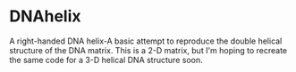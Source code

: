 # DNAhelix
A right-handed DNA helix-A basic attempt to reproduce the double helical structure of the DNA matrix. This is a 2-D matrix, but I'm hoping to recreate the same code for a 3-D helical DNA structure soon.
